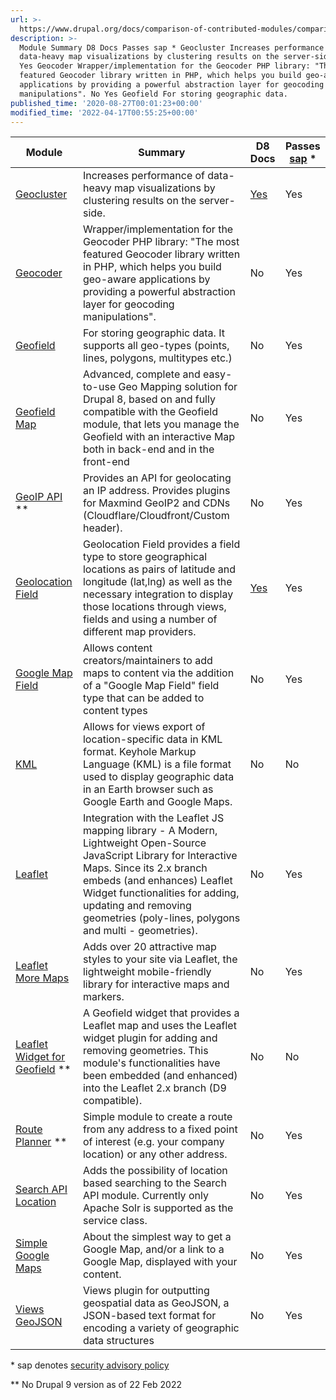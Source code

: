 ```yaml
---
url: >-
  https://www.drupal.org/docs/comparison-of-contributed-modules/comparison-of-mapping-modules/list-of-d8d9-mapping-modules
description: >-
  Module Summary D8 Docs Passes sap * Geocluster Increases performance of
  data-heavy map visualizations by clustering results on the server-side. Yes
  Yes Geocoder Wrapper/implementation for the Geocoder PHP library: "The most
  featured Geocoder library written in PHP, which helps you build geo-aware
  applications by providing a powerful abstraction layer for geocoding
  manipulations". No Yes Geofield For storing geographic data.
published_time: '2020-08-27T00:01:23+00:00'
modified_time: '2022-04-17T00:55:25+00:00'
---
```

| Module                                                                              | Summary                                                                                                                                                                                                                                                                                            | D8 Docs                                                                  | Passes [sap](https://www.drupal.org/drupal-security-team/security-advisory-process-and-permissions-policy) \* |
| ----------------------------------------------------------------------------------- | -------------------------------------------------------------------------------------------------------------------------------------------------------------------------------------------------------------------------------------------------------------------------------------------------- | ------------------------------------------------------------------------ | ------------------------------------------------------------------------------------------------------------- |
| [Geocluster](https://www.drupal.org/project/geocluster)                             | Increases performance of data-heavy map visualizations by clustering results on the server-side.                                                                                                                                                                                                   | [Yes](https://www.drupal.org/docs/contributed-modules/geocluster-d8d9)   | Yes                                                                                                           |
| [Geocoder](https://www.drupal.org/project/geocoder)                                 | Wrapper/implementation for the Geocoder PHP library: "The most featured Geocoder library written in PHP, which helps you build geo-aware applications by providing a powerful abstraction layer for geocoding manipulations".                                                                      | No                                                                       | Yes                                                                                                           |
| [Geofield](https://www.drupal.org/project/geofield)                                 | For storing geographic data. It supports all geo-types (points, lines, polygons, multitypes etc.)                                                                                                                                                                                                  | No                                                                       | Yes                                                                                                           |
| [Geofield Map](https://www.drupal.org/project/geofield%5Fmap)                       | Advanced, complete and easy-to-use Geo Mapping solution for Drupal 8, based on and fully compatible with the Geofield module, that lets you manage the Geofield with an interactive Map both in back-end and in the front-end                                                                      | No                                                                       | Yes                                                                                                           |
| [GeoIP API](https://www.drupal.org/project/geoip) \*\*                              | Provides an API for geolocating an IP address. Provides plugins for Maxmind GeoIP2 and CDNs (Cloudflare/Cloudfront/Custom header).                                                                                                                                                                 | No                                                                       | Yes                                                                                                           |
| [Geolocation Field](https://www.drupal.org/project/geolocation)                     | Geolocation Field provides a field type to store geographical locations as pairs of latitude and longitude (lat,lng) as well as the necessary integration to display those locations through views, fields and using a number of different map providers.                                          | [Yes](https://www.drupal.org/docs/contributed-modules/geolocation-field) | Yes                                                                                                           |
| [Google Map Field](https://www.drupal.org/project/google%5Fmap%5Ffield)             | Allows content creators/maintainers to add maps to content via the addition of a "Google Map Field" field type that can be added to content types                                                                                                                                                  | No                                                                       | Yes                                                                                                           |
| [KML](https://www.drupal.org/project/kml)                                           | Allows for views export of location-specific data in KML format. Keyhole Markup Language (KML) is a file format used to display geographic data in an Earth browser such as Google Earth and Google Maps.                                                                                          | No                                                                       | No                                                                                                            |
| [Leaflet](https://www.drupal.org/project/leaflet)                                   | Integration with the Leaflet JS mapping library - A Modern, Lightweight Open-Source JavaScript Library for Interactive Maps. Since its 2.x branch embeds (and enhances) Leaflet Widget functionalities for adding, updating and removing geometries (poly-lines, polygons and multi - geometries). | No                                                                       | Yes                                                                                                           |
| [Leaflet More Maps](https://www.drupal.org/project/leaflet%5Fmore%5Fmaps)           | Adds over 20 attractive map styles to your site via Leaflet, the lightweight mobile-friendly library for interactive maps and markers.                                                                                                                                                             | No                                                                       | Yes                                                                                                           |
| [Leaflet Widget for Geofield](https://www.drupal.org/project/leaflet%5Fwidget) \*\* | A Geofield widget that provides a Leaflet map and uses the Leaflet widget plugin for adding and removing geometries. This module's functionalities have been embedded (and enhanced) into the Leaflet 2.x branch (D9 compatible).                                                                  | No                                                                       | No                                                                                                            |
| [Route Planner](https://www.drupal.org/project/routeplanner) \*\*                   | Simple module to create a route from any address to a fixed point of interest (e.g. your company location) or any other address.                                                                                                                                                                   | No                                                                       | Yes                                                                                                           |
| [Search API Location](https://www.drupal.org/project/search%5Fapi%5Flocation)       | Adds the possibility of location based searching to the Search API module. Currently only Apache Solr is supported as the service class.                                                                                                                                                           | No                                                                       | Yes                                                                                                           |
| [Simple Google Maps](https://www.drupal.org/project/simple%5Fgmap)                  | About the simplest way to get a Google Map, and/or a link to a Google Map, displayed with your content.                                                                                                                                                                                            | No                                                                       | Yes                                                                                                           |
| [Views GeoJSON](https://www.drupal.org/project/views%5Fgeojson)                     | Views plugin for outputting geospatial data as GeoJSON, a JSON-based text format for encoding a variety of geographic data structures                                                                                                                                                              | No                                                                       | Yes                                                                                                           |

\* sap denotes [security advisory policy](https://www.drupal.org/drupal-security-team/security-advisory-process-and-permissions-policy)

\*\* No Drupal 9 version as of 22 Feb 2022